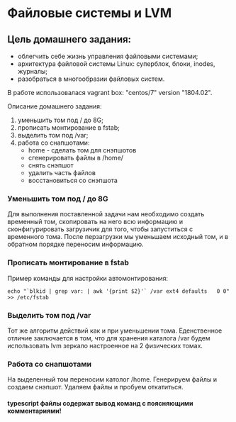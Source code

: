 # Файловые системы и LVM

## Цель домашнего задания:
 - облегчить себе жизнь управления файловыми системами;
 - архитектура файловой системы Linux: суперблок, блоки, inodes, журналы;
 - разобраться в многообразии файловых систем.

В работе использовалася vagrant box: "centos/7" version "1804.02".

Описание домашнего задания:
1) уменьшить том под / до 8G;
2) прописать монтирование в fstab;
3) выделить том под /var;
4) работа со снапшотами:
    - home - сделать том для снэпшотов
    - сгенерировать файлы в /home/
    - снять снэпшот
    - удалить часть файлов
    - восстановиться со снэпшота

### Уменьшить том под / до 8G
Для выполнения поставленной задачи нам необходимо создать временный том, скопировать на него всю информацию и сконфигурировать загрузичик для того, чтобы запуститься с временного тома. После перзагрузки мы уменьшаем исходный том, и в обратном порядке переносим информацию.
### Прописать монтирование в fstab
Пример команды для настройки автомонтирования:

```echo "`blkid | grep var: | awk '{print $2}'` /var ext4 defaults  
 0 0" >> /etc/fstab```
### Выделить том под /var
Тот же алгоритм действий как и при уменьшении тома. Еденственное отличие заключается в том, что для хранения каталога /var будем использовать lvm зеркало настроенное на 2 физических томах.
### Работа со снапшотами
На выделенный том переносим католог /home. Генерируем файлы и создаем снэпшот. Удаляем файлы и пробуем откатиться.

#### typescript файлы содержат вывод команд с поясняющими комментариями!
